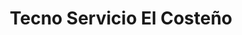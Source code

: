 ---
title: "Tecno Servicio El Costeño"
url: /chia/tecno-servicio-el-costeno/
shop: Autowerkstatt
---